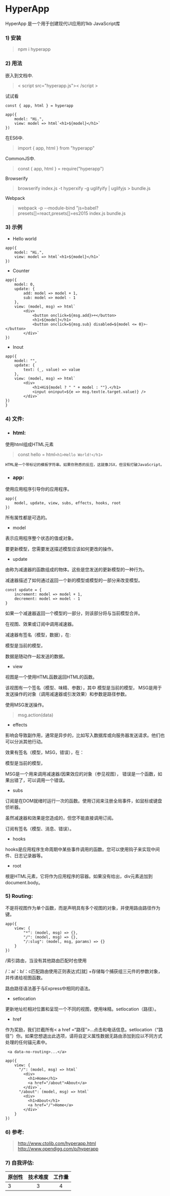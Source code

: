 # HyperApp

HyperApp 是一个用于创建现代UI应用的1kb JavaScript库
### 1) 安装
>npm i hyperapp

### 2) 用法
嵌入到文档中.

>< script src="hyperapp.js">< /script >

试试看
```
const { app, html } = hyperapp

app({
    model: "Hi.",
    view: model => html`<h1>${model}</h1>`
})
```
在ES6中.

>import { app, html } from "hyperapp"

CommonJS中.

>const { app, html } = require("hyperapp")

Browserify

>browserify index.js -t hyperxify -g uglifyify | uglifyjs > bundle.js

Webpack

>webpack -p --module-bind "js=babel?presets[]=react,presets[]=es2015 index.js bundle.js

### 3) 示例

* Hello world
```
app({
    model: "Hi.",
    view: model => html`<h1>${model}</h1>`
})
```

* Counter
```
app({
    model: 0,
    update: {
        add: model => model + 1,
        sub: model => model - 1
    },
    view: (model, msg) => html`
        <div>
            <button onclick=${msg.add}>+</button>
            <h1>${model}</h1>
            <button onclick=${msg.sub} disabled=${model <= 0}>-</button>
        </div>`
})
```

* Inout
```{
app({
    model: "",
    update: {
        text: (_, value) => value
    },
    view: (model, msg) => html`
        <div>
            <h1>Hi${model ? " " + model : ""}.</h1>
            <input oninput=${e => msg.text(e.target.value)} />
        </div>`
})
}
```

### 4) 文件:


* ###  html:
使用html组成HTML元素
>const hello = html`<h1>Hello World!</h1>`

    HTML是一个带标记的模板字符串。如果你熟悉的反应，这就像JSX，但没有打破JavaScript。

* ###  app:
使用应用程序引导你的应用程序。

```
app({
    model, update, view, subs, effects, hooks, root
})
```
所有属性都是可选的。<br> 




* model


表示应用程序整个状态的值或对象。

要更新模型，您需要发送描述模型应该如何更改的操作。
* update


由称为减速器的函数组成的物体。这些是您发送的更新模型的一种行为。

减速器描述了如何通过返回一个新的模型或模型的一部分来改变模型。 
```
const update = {
    increment: model => model + 1,
    decrement: model => model - 1
}
```
如果一个减速器返回一个模型的一部分，则该部分将与当前模型合并。

在视图、效果或订阅中调用减速器。

减速器有签名（模型，数据），在:

模型是当前的模型，

数据是随动作一起发送的数据。
* view

视图是一个使用HTML函数返回HTML的函数。

该视图有一个签名（模型、味精、参数），其中
模型是当前的模型，
MSG是用于发送操作的对象（调用减速器或引发效果）和参数是路径参数。

使用MSG发送操作。
>msg.action(data)

* effects

影响会导致副作用，通常是异步的，比如写入数据库或向服务器发送请求。他们也可以分派其他行动。

效果有签名（模型，MSG，错误），在：

模型是当前的模型，

MSG是一个用来调用减速器/因果效应的对象（参见视图），
错误是一个函数，如果出错了，可以调用一个错误。
* subs

订阅是在DOM就绪时运行一次的函数。使用订阅来注册全局事件，如鼠标或键盘侦听器。

虽然减速器和效果是您造成的，但您不能直接调用订阅。

订阅有签名（模型、消息、错误）。
* hooks

hooks是应用程序生命周期中某些事件调用的函数。您可以使用钩子来实现中间件、日志记录器等。
* root

根是HTML元素，它将作为应用程序的容器。如果没有给出，div元素追加到document.body。

### 5) Routing:
不是将视图作为单个函数，而是声明具有多个视图的对象，并使用路由路径作为键。
```
app({
    view: {
        "*": (model, msg) => {},
        "/": (model, msg) => {},
        "/:slug": (model, msg, params) => {}
    }
})
```



/索引路由，当没有其他路由匹配时也使用

/：a/：b/：c匹配路由使用正则表达式[就] +存储每个捕获组三元件的参数对象，并传递给视图函数。

路由路径语法基于与Express中相同的语法。 



* setlocation

更新地址栏相对位置和呈现一个不同的视图，使用味精。setlocation（路径）。 



* href

作为奖励，我们拦截所有< a href =“路径”>…</a>点击和电话信息。setlocation（“路径”）你。如果您想退出此选项，请将自定义属性数据无路由添加到应以不同方式处理的任何锚元素中。 

     <a data-no-routing>...</a>

```
app({
    view: {
      "/": (model, msg) => html`
        <div>
          <h1>Home</h1>
          <a href="/about">About</a>
        </div>`,
      "/about": (model, msg) => html`
        <div>
          <h1>About</h1>
          <a href="/">Home</a>
        </div>`
    }
})
```
### 6) 参考:
>http://www.ctolib.com/hyperapp.html<br>
>http://www.opendigg.com/p/hyperapp

### 7) 自我评估:

|原创性       |技术难度         |工作量           |
| -------------|:--------------:|:--------------:|
|3|3|4|

